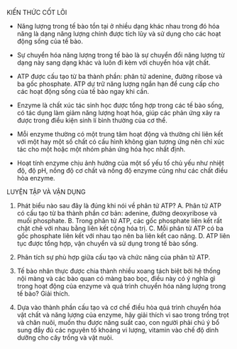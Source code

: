 KIẾN THỨC CỐT LÕI

- Năng lượng trong tế bào tồn tại ở nhiều dạng khác nhau trong đó hóa năng là dạng năng lượng chính được tích lũy và sử dụng cho các hoạt động sống của tế bào.

- Sự chuyển hóa năng lượng trong tế bào là sự chuyển đổi năng lượng từ dạng này sang dạng khác và luôn đi kèm với chuyển hóa vật chất.

- ATP được cấu tạo từ ba thành phần: phân tử adenine, đường ribose và ba gốc phosphate. ATP dự trữ năng lượng ngắn hạn để cung cấp cho các hoạt động sống của tế bào ngay khi cần.

- Enzyme là chất xúc tác sinh học được tổng hợp trong các tế bào sống, có tác dụng làm giảm năng lượng hoạt hóa, giúp các phản ứng xảy ra được trong điều kiện sinh lí bình thường của cơ thể.

- Mỗi enzyme thường có một trung tâm hoạt động và thường chỉ liên kết với một hay một số chất có cấu hình không gian tương ứng nên chỉ xúc tác cho một hoặc một nhóm phản ứng hóa học nhất định.

- Hoạt tính enzyme chịu ảnh hưởng của một số yếu tố chủ yếu như nhiệt độ, độ pH, nồng độ cơ chất và nồng độ enzyme cũng như các chất điều hòa enzyme.

LUYỆN TẬP VÀ VẬN DỤNG

1. Phát biểu nào sau đây là đúng khi nói về phân tử ATP?
   A. Phân tử ATP có cấu tạo từ ba thành phần cơ bản: adenine, đường deoxyribose và muối phosphate.
   B. Trong phân tử ATP, các gốc phosphate liên kết rất chặt chẽ với nhau bằng liên kết cộng hóa trị.
   C. Mỗi phân tử ATP có ba gốc phosphate liên kết với nhau tạo nên ba liên kết cao năng.
   D. ATP liên tục được tổng hợp, vận chuyển và sử dụng trong tế bào sống.

2. Phân tích sự phù hợp giữa cấu tạo và chức năng của phân tử ATP.

3. Tế bào nhân thực được chia thành nhiều xoang tách biệt bởi hệ thống nội màng và các bào quan có màng bao bọc, điều này có ý nghĩa gì trong hoạt động của enzyme và quá trình chuyển hóa năng lượng trong tế bào? Giải thích.

4. Dựa vào thành phần cấu tạo và cơ chế điều hòa quá trình chuyển hóa vật chất và năng lượng của enzyme, hãy giải thích vì sao trong trồng trọt và chăn nuôi, muốn thu được năng suất cao, con người phải chú ý bổ sung đầy đủ các nguyên tố khoáng vi lượng, vitamin vào chế độ dinh dưỡng cho cây trồng và vật nuôi.
